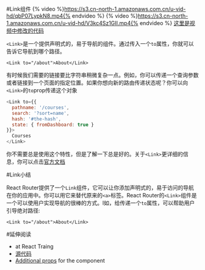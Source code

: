 #Link组件
{% video %}https://s3.cn-north-1.amazonaws.com.cn/u-vid-hd/qbP07LypkN8.mp4{% endvideo %}
{% video %}https://s3.cn-north-1.amazonaws.com.cn/u-vid-hd/V3kc4Sz1GII.mp4{% endvideo %}
[这里是视频中修改的代码](https://github.com/udacity/reactnd-contacts-complete/commit/4fa3926892f6292fe562902ca1b1e3c9d840f27a)

`<Link>`是一个提供声明式的，易于导航的组件。通过传入一个`to`属性，你就可以告诉它导航到哪个路径。
```
<Link to="/about">About</Link>
```
有时候我们需要的链接要比字符串稍微复杂一点。例如，你可以传递一个查询参数或者链接到一个页面的指定位置。如果你想向新的路由传递状态呢？你可以向`<Link>`的`to`prop传递这个对象
```js
<Link to={{
  pathname: '/courses',
  search: '?sort=name',
  hash: '#the-hash',
  state: { fromDashboard: true }
}}>
  Courses
</Link>
```
你不需要总是使用这个特性，但是了解一下总是好的。关于`<Link>`更详细的信息，你可以点击[官方文档](https://reacttraining.com/react-router/web/api/Link)

#Link小结

React Router提供了一个`Link`组件，它可以让你添加声明式的，易于访问的导航在你的应用中。你可以用它来替代原来的`<a>`标签。React Router的`<Link>`组件是一个可以使用户实现导航的很棒的方式。l如，给<Link>传递一个`to`属性，可以帮助用户引导绝对路径:
```
<Link to="/about">About</Link>
```

#延伸阅读
- [<Link>](https://reacttraining.com/react-router/web/api/Link) at React Traing
- [源代码](https://github.com/ReactTraining/react-router/blob/master/packages/react-router-dom/modules/Link.js)
- [Additional props](http://knowbody.github.io/react-router-docs/api/Link.html) for the <Link> component

